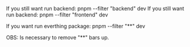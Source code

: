 If you still want run backend: pnpm --filter "backend" dev
If you still want run backend: pnpm --filter "frontend" dev

If you want run everthing package: pnpm --filter "\*\*" dev

OBS: Is necessary to remove "\*\*" bars up.
